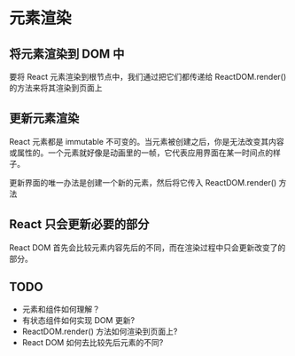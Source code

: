 # 元素渲染
## 将元素渲染到 DOM 中
要将 React 元素渲染到根节点中，我们通过把它们都传递给 ReactDOM.render() 的方法来将其渲染到页面上

## 更新元素渲染
React 元素都是 immutable 不可变的。当元素被创建之后，你是无法改变其内容或属性的。一个元素就好像是动画里的一帧，它代表应用界面在某一时间点的样子。

更新界面的唯一办法是创建一个新的元素，然后将它传入 ReactDOM.render() 方法

## React 只会更新必要的部分
React DOM 首先会比较元素内容先后的不同，而在渲染过程中只会更新改变了的部分。

## TODO
- 元素和组件如何理解？
- 有状态组件如何实现 DOM 更新?
- ReactDOM.render() 方法如何渲染到页面上?
- React DOM 如何去比较先后元素的不同?